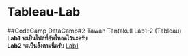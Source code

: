 # Tableau-Lab
##CodeCamp DataCamp#2 Tawan Tantakull Lab1-2 (Tableau)  
**Lab1 จะเป็นไฟล์ที่อัพโหลดไว้นะครับ**  
**Lab2 จะเป็นลิ้งตามนี้ครับ** [Lab1](https://public.tableau.com/profile/tawan3878#!/vizhome/Tableau-Lab2/4_)
